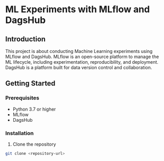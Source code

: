 # ML Experiments with MLflow and DagsHub

## Introduction

This project is about conducting Machine Learning experiments using MLflow and DagsHub. MLflow is an open-source platform to manage the ML lifecycle, including experimentation, reproducibility, and deployment. DagsHub is a platform built for data version control and collaboration.

## Getting Started

### Prerequisites

- Python 3.7 or higher
- MLflow
- DagsHub

### Installation

1. Clone the repository
```bash
git clone <repository-url>